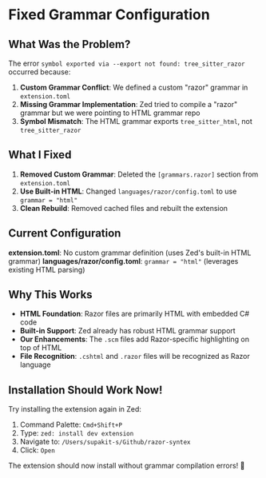 # Fixed Grammar Configuration

## What Was the Problem?

The error `symbol exported via --export not found: tree_sitter_razor` occurred because:

1. **Custom Grammar Conflict**: We defined a custom "razor" grammar in `extension.toml`
2. **Missing Grammar Implementation**: Zed tried to compile a "razor" grammar but we were pointing to HTML grammar repo
3. **Symbol Mismatch**: The HTML grammar exports `tree_sitter_html`, not `tree_sitter_razor`

## What I Fixed

1. **Removed Custom Grammar**: Deleted the `[grammars.razor]` section from `extension.toml`
2. **Use Built-in HTML**: Changed `languages/razor/config.toml` to use `grammar = "html"`
3. **Clean Rebuild**: Removed cached files and rebuilt the extension

## Current Configuration

**extension.toml**: No custom grammar definition (uses Zed's built-in HTML grammar)
**languages/razor/config.toml**: `grammar = "html"` (leverages existing HTML parsing)

## Why This Works

- **HTML Foundation**: Razor files are primarily HTML with embedded C# code
- **Built-in Support**: Zed already has robust HTML grammar support
- **Our Enhancements**: The `.scm` files add Razor-specific highlighting on top of HTML
- **File Recognition**: `.cshtml` and `.razor` files will be recognized as Razor language

## Installation Should Work Now! 

Try installing the extension again in Zed:
1. Command Palette: `Cmd+Shift+P`
2. Type: `zed: install dev extension`  
3. Navigate to: `/Users/supakit-s/Github/razor-syntex`
4. Click: `Open`

The extension should now install without grammar compilation errors! 🎉